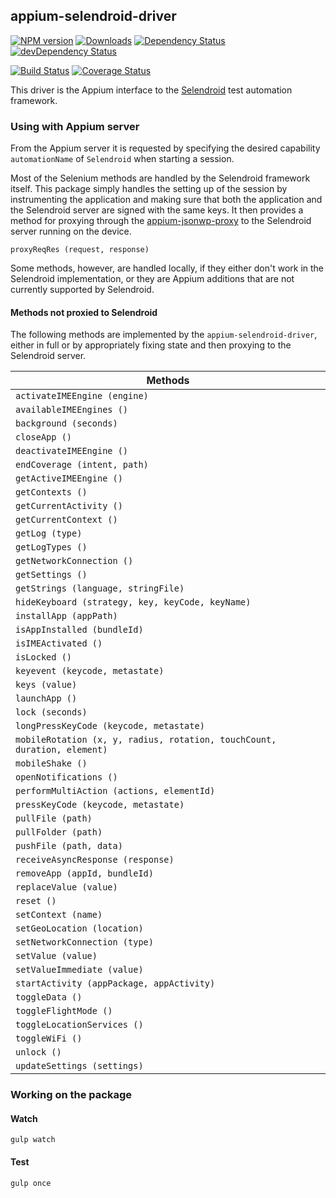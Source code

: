 ## appium-selendroid-driver

[![NPM version](http://img.shields.io/npm/v/appium-selendroid-driver.svg)](https://npmjs.org/package/appium-selendroid-driver)
[![Downloads](http://img.shields.io/npm/dm/appium-selendroid-driver.svg)](https://npmjs.org/package/appium-selendroid-driver)
[![Dependency Status](https://david-dm.org/appium/appium-selendroid-driver/master.svg)](https://david-dm.org/appium/appium-selendroid-driver/master)
[![devDependency Status](https://david-dm.org/appium/appium-selendroid-driver/master/dev-status.svg)](https://david-dm.org/appium/appium-selendroid-driver/master#info=devDependencies)

[![Build Status](https://api.travis-ci.org/appium/appium-selendroid-driver.png?branch=master)](https://travis-ci.org/appium/appium-selendroid-driver)
[![Coverage Status](https://coveralls.io/repos/appium/appium-selendroid-driver/badge.svg?branch=master)](https://coveralls.io/r/appium/appium-selendroid-driver?branch=master)


This driver is the Appium interface to the [Selendroid](http://selendroid.io/) test automation framework.


### Using with Appium server

From the Appium server it is requested by specifying the desired capability `automationName` of `Selendroid` when starting a session.

Most of the Selenium methods are handled by the Selendroid framework itself. This package simply handles the setting up of the session by instrumenting the application and making sure that both the application and the Selendroid server are signed with the same keys. It then provides a method for proxying through the [appium-jsonwp-proxy](https://github.com/appium/appium-base-driver/blob/master/lib/jsonwp-proxy) to the Selendroid server running on the device.

`proxyReqRes (request, response)`

Some methods, however, are handled locally, if they either don't work in the Selendroid implementation, or they are Appium additions that are not currently supported by Selendroid.

#### Methods not proxied to Selendroid

The following methods are implemented by the `appium-selendroid-driver`, either in full or by appropriately fixing state and then proxying to the Selendroid server.

| Methods                                                                   |
|---------------------------------------------------------------------------|
| `activateIMEEngine (engine)`                                              |
| `availableIMEEngines ()`                                                  |
| `background (seconds)`                                                    |
| `closeApp ()`                                                             |
| `deactivateIMEEngine ()`                                                  |
| `endCoverage (intent, path)`                                              |
| `getActiveIMEEngine ()`                                                   |
| `getContexts ()`                                                          |
| `getCurrentActivity ()`                                                   |
| `getCurrentContext ()`                                                    |
| `getLog (type)`                                                           |
| `getLogTypes ()`                                                          |
| `getNetworkConnection ()`                                                 |
| `getSettings ()`                                                          |
| `getStrings (language, stringFile)`                                       |
| `hideKeyboard (strategy, key, keyCode, keyName)`                          |
| `installApp (appPath)`                                                    |
| `isAppInstalled (bundleId)`                                               |
| `isIMEActivated ()`                                                       |
| `isLocked ()`                                                             |
| `keyevent (keycode, metastate)`                                           |
| `keys (value)`                                                            |
| `launchApp ()`                                                            |
| `lock (seconds)`                                                          |
| `longPressKeyCode (keycode, metastate)`                                   |
| `mobileRotation (x, y, radius, rotation, touchCount, duration, element)`  |
| `mobileShake ()`                                                          |
| `openNotifications ()`                                                    |
| `performMultiAction (actions, elementId)`                                 |
| `pressKeyCode (keycode, metastate)`                                       |
| `pullFile (path)`                                                         |
| `pullFolder (path)`                                                       |
| `pushFile (path, data)`                                                   |
| `receiveAsyncResponse (response)`                                         |
| `removeApp (appId, bundleId)`                                             |
| `replaceValue (value)`                                                    |
| `reset ()`                                                                |
| `setContext (name)`                                                       |
| `setGeoLocation (location)`                                               |
| `setNetworkConnection (type)`                                             |
| `setValue (value)`                                                        |
| `setValueImmediate (value)`                                               |
| `startActivity (appPackage, appActivity)`                                 |
| `toggleData ()`                                                           |
| `toggleFlightMode ()`                                                     |
| `toggleLocationServices ()`                                               |
| `toggleWiFi ()`                                                           |
| `unlock ()`                                                               |
| `updateSettings (settings)`                                               |


### Working on the package

#### Watch

```
gulp watch
```

#### Test

```
gulp once
```
